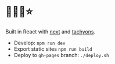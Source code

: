 # 🍡🍇🍑⭐️

Built in React with [next](https://zeit.co/blog/next) and [tachyons](http://tachyons.io/).

- Develop: `npm run dev`
- Export static sites `npm run build`
- Deploy to `gh-pages` branch: `./deploy.sh`
